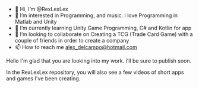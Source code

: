 - 👋 Hi, I’m @RexLexLex
- 👀 I’m interested in Programming, and music. i love Programming in Matlab and Unity
- 🌱 I’m currently learning Unity Game Programming, C# and Kotlin for app 
- 💞️ I’m looking to collaborate on Creating a TCG (Trade Card Game) with a couple of friends in order to create a company
- 📫 How to reach me alex_delcampo@hotmail.com

Hello I'm glad that you are looking into my work. i'll be sure to publish soon.

In the RexLexLex repository, you will also see a few videos of short apps and games I've been creating.

<!---
RexLexLex/RexLexLex is a ✨ special ✨ repository because its `README.md` (this file) appears on your GitHub profile.
You can click the Preview link to take a look at your changes.
--->
